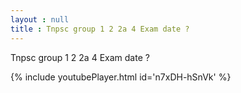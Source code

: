 ```yaml
---
layout : null
title : Tnpsc group 1 2 2a 4 Exam date ?
---
```


Tnpsc group 1 2 2a 4 Exam date ?



{% include youtubePlayer.html id='n7xDH-hSnVk' %}
